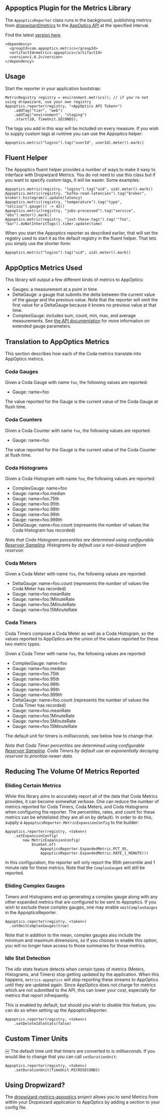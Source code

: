 ## Appoptics Plugin for the Metrics Library

The `AppopticsReporter` class runs in the background, publishing metrics from
[dropwizard/metrics](http://metrics.dropwizard.io/) to the
 [AppOptics API](https://www.appoptics.com) at the specified interval.

Find the latest [version here](https://search.maven.org/search?q=g:com.appoptics.metrics%20AND%20a:metrics-appoptics&core=gav).

	<dependency>
	  <groupId>com.appoptics.metrics</groupId>
	  <artifactId>metrics-appoptics</artifactId>
	  <version>1.0.2</version>
	</dependency>

## Usage

Start the reporter in your application bootstrap:

    MetricRegistry registry = environment.metrics(); // if you're not using dropwizard, use your own registry
    Appoptics.reporter(registry, "<AppOptics API Token>")
        .addTag("tier", "web")
        .addTag("environment", "staging")
        .start(10, TimeUnit.SECONDS);

The tags you add in this way will be included on every measure. If you wish to
supply custom tags at runtime you can use the Appoptics helper:

    Appoptics.metric("logins").tag("userId", userId).meter().mark()


## Fluent Helper

The Appoptics fluent helper provides a number of ways to make it easy to
interface with Dropwizard Metrics.  You do not need to use this class but if 
you want to specify custom tags, it will be easier. Some examples:

    Appoptics.metric(registry, "logins").tag("uid", uid).meter().mark()
    Appoptics.metric(registry, "kafka-read-latencies").tag("broker", broker).histogram().update(latency)
    Appoptics.metric(registry, "temperature").tag("type", "celcius").gauge(() -> 42))
    Appoptics.metric(registry, "jobs-processed").tag("service", "ebs").meter().mark()
    Appoptics.metric(registry, "just-these-tags").tag('"foo", "bar").doNotInheritTags().timer.update(time)

When you start the Appoptics reporter as described earlier, that will set the 
registry used to start it as the default registry in the fluent helper.  That 
lets you simply use the shorter form:

    Appoptics.metric("logins").tag("uid", uid).meter().mark()

## AppOptics Metrics Used

This library will output a few different kinds of metrics to AppOptics:

* Gauges: a measurement at a point in time
* DeltaGauge: a gauge that submits the delta between the current value of the 
  gauge and the previous value. Note that the reporter will omit the first value
  for a DeltaGauge because it knows no previous value at that time.
* ComplexGauge: includes sum, count, min, max, and average measurements. See 
  [the API documentation](https://docs.appoptics.com/api/#create-a-measurement)
  for more information on extended gauge parameters.

## Translation to AppOptics Metrics

This section describes how each of the Coda metrics translate into AppOptics metrics.

### Coda Gauges

Given a Coda Gauge with name `foo`, the following values are reported:

* Gauge: name=foo

The value reported for the Gauge is the current value of the Coda Gauge at flush time.

### Coda Counters

Given a Coda Counter with name `foo`, the following values are reported:

* Gauge: name=foo

The value reported for the Gauge is the current value of the Coda Counter at flush time.

### Coda Histograms

Given a Coda Histogram with name `foo`, the following values are reported:

* ComplexGauge: name=foo
* Gauge: name=foo.median
* Gauge: name=foo.75th
* Gauge: name=foo.95th
* Gauge: name=foo.98th
* Gauge: name=foo.99th
* Gauge: name=foo.999th
* DeltaGauge: name=foo.count (represents the number of values the Coda Histogram has recorded)

_Note that Coda Histogram percentiles are determined using configurable 
[Reservoir Sampling](https://dropwizard.github.io/metrics/3.1.0/manual/core/#histograms). 
Histograms by default use a non-biased uniform reservoir._

### Coda Meters

Given a Coda Meter with name `foo`, the following values are reported:

* DeltaGauge: name=foo.count (represents the number of values the Coda Meter has recorded)
* Gauge: name=foo.meanRate
* Gauge: name=foo.1MinuteRate
* Gauge: name=foo.5MinuteRate
* Gauge: name=foo.15MinuteRate

### Coda Timers

Coda Timers compose a Coda Meter as well as a Coda Histogram, so the values 
reported to AppOptics are the union of the values reported for these two metric types.

Given a Coda Timer with name `foo`, the following values are reported:

* ComplexGauge: name=foo
* Gauge: name=foo.median
* Gauge: name=foo.75th
* Gauge: name=foo.95th
* Gauge: name=foo.98th
* Gauge: name=foo.99th
* Gauge: name=foo.999th
* DeltaGauge: name=foo.count (represents the number of values the Coda Timer has recorded)
* Gauge: name=foo.meanRate
* Gauge: name=foo.1MinuteRate
* Gauge: name=foo.5MinuteRate
* Gauge: name=foo.15MinuteRate

The default unit for timers is *milliseconds*, see below how to change that.

_Note that Coda Timer percentiles are determined using configurable 
[Reservoir Sampling](https://dropwizard.github.io/metrics/3.1.0/manual/core/#histograms). 
Coda Timers by default use an exponentially decaying reservoir to prioritize newer data._

## Reducing The Volume Of Metrics Reported

### Eliding Certain Metrics

While this library aims to accurately report all of the data that Coda Metrics 
provides, it can become somewhat verbose. One can reduce the number of metrics 
reported for Coda Timers, Coda Meters, and Coda Histograms when configuring the 
reporter. The percentiles, rates, and count for these metrics can be whitelisted 
(they are all on by default). In order to do this, supply a 
`AppopticsReporter.MetricExpansionConfig` to the builder:

    Appoptics.reporter(registry, <token>)
        .setExpansionConfig(
            new MetricExpansionConfig(
                EnumSet.of(
                    AppopticsReporter.ExpandedMetric.PCT_95,
                    AppopticsReporter.ExpandedMetric.RATE_1_MINUTE)))

In this configuration, the reporter will only report the 95th percentile and 1 minute rate for these metrics. Note that the `ComplexGauge`s will still be reported.

### Eliding Complex Gauges

Timers and Histograms end up generating a complex gauge along with any other expanded metrics that are configured to be sent to Appoptics. If you wish to exclude these complex gauges, one may enable `omitComplexGauges` in the AppopticsReporter.

    Appoptics.reporter(registry, <token>)
      .setOmitComplexGauges(true)

Note that in addition to the mean, complex gauges also include the minimum and maximum dimensions, so if you choose to enable this option, you will no longer have access to those summaries for those metrics.

### Idle Stat Detection

The _idle stats_ feature detects when certain types of metrics (Meters, Histograms, and Timers) stop getting updated by the application. When this happens, `metrics-appoptics` will stop reporting these streams to AppOptics until they are updated again. Since AppOptics does not charge for metrics which are not submitted to the API, this can lower your cost, especially for metrics that report infrequently.

This is enabled by default, but should you wish to disable this feature, you can do so when setting up the AppopticsReporter:

    Appoptics.reporter(registry, <token>)
    	.setDeleteIdleStats(false)

## Custom Timer Units
￼
The default time unit that timers are converted to is *milliseconds*. If you 
would like to change that you can call `setDurationUnit`:

    Appoptics.reporter(registry, <token>)
        .setDurationUnit(TimeUnit.MICROSECONDS)

## Using Dropwizard?

The [dropwizard-metrics-appoptics](https://github.com/appoptics/dropwizard-metrics-appoptics) project allows you to send Metrics from within your Dropwizard application to AppOptics by adding a section to your config file.
